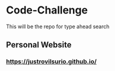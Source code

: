 # Code-Challenge
This will be the repo for type ahead search

## Personal Website
### https://justrovilsurio.github.io/